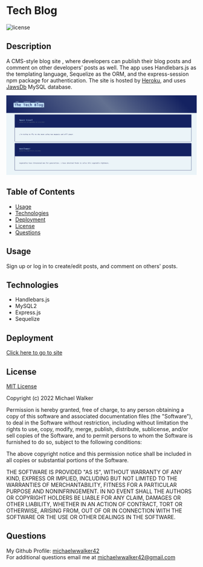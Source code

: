 # Tech Blog
  ![license](https://img.shields.io/badge/license-MIT-orange.svg)

  ## Description
  A CMS-style blog site , where developers can publish their blog posts and comment on other developers’ posts as well. The app uses Handlebars.js as the templating language, Sequelize as the ORM, and the express-session npm package for authentication. The site is hosted by [Heroku](https://www.heroku.com), and uses [JawsDb](https://elements.heroku.com/addons/jawsdb) MySQL database.

  ![tech-blog-screenshot](assets/images/tech-blog-screenshot.png)

  ## Table of Contents
  * [Usage](#usage)
  * [Technologies](#technologies)
  * [Deployment](#deployment)
  * [License](#license)
  * [Questions](#questions)


  ## Usage
  Sign up or log in to create/edit posts, and comment on others' posts. 

  ## Technologies
  - Handlebars.js
  - MySQL2
  - Express.js
  - Sequelize

  ## Deployment  
  [Click here to go to site](https://walker-tech-blog.herokuapp.com/)
  ## License
 [MIT License](https://choosealicense.com/licenses/mit/)

Copyright (c) 2022 Michael Walker

Permission is hereby granted, free of charge, to any person obtaining a copy
of this software and associated documentation files (the "Software"), to deal
in the Software without restriction, including without limitation the rights
to use, copy, modify, merge, publish, distribute, sublicense, and/or sell
copies of the Software, and to permit persons to whom the Software is
furnished to do so, subject to the following conditions:

The above copyright notice and this permission notice shall be included in all
copies or substantial portions of the Software.

THE SOFTWARE IS PROVIDED "AS IS", WITHOUT WARRANTY OF ANY KIND, EXPRESS OR
IMPLIED, INCLUDING BUT NOT LIMITED TO THE WARRANTIES OF MERCHANTABILITY,
FITNESS FOR A PARTICULAR PURPOSE AND NONINFRINGEMENT. IN NO EVENT SHALL THE
AUTHORS OR COPYRIGHT HOLDERS BE LIABLE FOR ANY CLAIM, DAMAGES OR OTHER
LIABILITY, WHETHER IN AN ACTION OF CONTRACT, TORT OR OTHERWISE, ARISING FROM,
OUT OF OR IN CONNECTION WITH THE SOFTWARE OR THE USE OR OTHER DEALINGS IN THE
SOFTWARE.

  ## Questions
  My Github Profile: [michaelwwalker42](https://github.com/michaelwwalker42)  
  For additional questions email me at michaelwwalker42@gmail.com  
